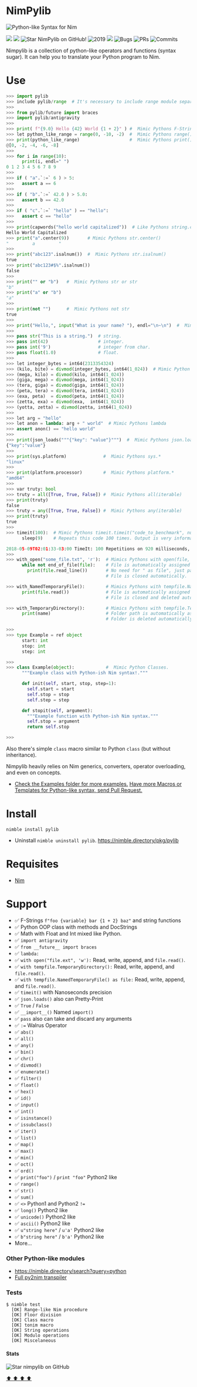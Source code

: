 # NimPylib

![](https://raw.githubusercontent.com/Yardanico/nimpylib/master/carbon.png "Python-like Syntax for Nim")

![](https://img.shields.io/github/languages/top/Yardanico/nimpylib?style=for-the-badge)
![](https://img.shields.io/github/languages/count/Yardanico/nimpylib?logoColor=green&style=for-the-badge)
![](https://img.shields.io/github/stars/Yardanico/nimpylib?style=for-the-badge "Star NimPylib on GitHub!")
![](https://img.shields.io/maintenance/yes/2019?style=for-the-badge "2019")
![](https://img.shields.io/github/languages/code-size/Yardanico/nimpylib?style=for-the-badge)
![](https://img.shields.io/github/issues-raw/Yardanico/nimpylib?style=for-the-badge "Bugs")
![](https://img.shields.io/github/issues-pr-raw/Yardanico/nimpylib?style=for-the-badge "PRs")
![](https://img.shields.io/github/last-commit/Yardanico/nimpylib?style=for-the-badge "Commits")

Nimpylib is a collection of python-like operators and functions (syntax sugar).
It can help you to translate your Python program to Nim.


# Use

```python
>>> import pylib
>>> include pylib/range  # It's necessary to include range module separately
>>>
>>> from pylib/future import braces
>>> import pylib/antigravity
>>>
>>> print( f"{9.0} Hello {42} World {1 + 2}" ) #  Mimic Pythons F-String
>>> let python_like_range = range(0, -10, -2)  #  Mimic Pythons range()
>>> print(python_like_range)                   #  Mimic Pythons print()
@[0, -2, -4, -6, -8]
>>>
>>> for i in range(10):
      print(i, endl=" ")
0 1 2 3 4 5 6 7 8 9
>>>
>>> if ( "a".`:=` 6 ) > 5:
>>>   assert a == 6
>>>
>>> if ( "b".`:=` 42.0 ) > 5.0:
>>>   assert b == 42.0
>>>
>>> if ( "c".`:=` "hello" ) == "hello":
>>>   assert c == "hello"
>>>
>>> print(capwords("hello world capitalized"))  # Like Pythons string.capwords()
Hello World Capitalized
>>> print("a".center(9))       # Mimic Pythons str.center()
"         a         "
>>>
>>> print("abc123".isalnum())  #  Mimic Pythons str.isalnum()
true
>>> print("abc123#$%".isalnum())
false
>>>
>>> print("" or "b")   #  Mimic Pythons str or str
"b"
>>> print("a" or "b")
"a"
>>>
>>> print(not "")      #  Mimic Pythons not str
true
>>>
>>> print("Hello,", input("What is your name? "), endl="\n~\n")  #  Mimic Pythons input()
>>>
>>> pass str("This is a string.")  # string.
>>> pass int(42)                   # integer.
>>> pass int('9')                  # integer from char.
>>> pass float(1.0)                # float.
>>>
>>> let integer_bytes = int64(2313354324)
>>> (kilo, bite) = divmod(integer_bytes, int64(1_024))  # Mimic Python divmod()
>>> (mega, kilo) = divmod(kilo, int64(1_024))
>>> (giga, mega) = divmod(mega, int64(1_024))
>>> (tera, giga) = divmod(giga, int64(1_024))
>>> (peta, tera) = divmod(tera, int64(1_024))
>>> (exa, peta)  = divmod(peta, int64(1_024))
>>> (zetta, exa) = divmod(exa,  int64(1_024))
>>> (yotta, zetta) = divmod(zetta, int64(1_024))
>>>
>>> let arg = "hello"
>>> let anon = lambda: arg + " world"  # Mimic Pythons lambda
>>> assert anon() == "hello world"
>>>
>>> print(json_loads("""{"key": "value"}""")  #  Mimic Pythons json.loads(str)
{"key":"value"}
>>>
>>> print(sys.platform)              #  Mimic Pythons sys.*
"linux"
>>>
>>> print(platform.processor)        #  Mimic Pythons platform.*
"amd64"
>>>
>>> var truty: bool
>>> truty = all([True, True, False]) #  Mimic Pythons all(iterable)
>>> print(truty)
false
>>> truty = any([True, True, False]) #  Mimic Pythons any(iterable)
>>> print(truty)
true
>>>
>>> timeit(100):  # Mimic Pythons timeit.timeit("code_to_benchmark", number=int)
      sleep(9)    # Repeats this code 100 times. Output is very informative.

2018-05-09T02:01:33-03:00 TimeIt: 100 Repetitions on 920 milliseconds, 853 microseconds, and 808 nanoseconds, CPU Time 0.00128.
>>>
>>> with_open("some_file.txt", 'r'):  # Mimics Pythons with open(file, mode='r') as file:
      while not end_of_file(file):    # File is automatically assigned to file variable.
        print(file.read_line())       # No need for " as file", just path and mode.
                                      # File is closed automatically.

>>> with_NamedTemporaryFile():        # Mimics Pythons with tempfile.NamedTemporaryFile() as file:
      print(file.read())              # File is automatically assigned to file variable.
                                      # File is closed and deleted automatically.

>>> with_TemporaryDirectory():        # Mimics Pythons with tempfile.TemporaryDirectory():
      print(name)                     # Folder path is automatically assigned to name variable.
                                      # Folder is deleted automatically.

>>>
>>> type Example = ref object
      start: int
      stop: int
      step: int

>>>
>>> class Example(object):            #  Mimic Python Classes.
      """Example class with Python-ish Nim syntax!."""

      def init(self, start, stop, step=1):
        self.start = start
        self.stop = stop
        self.step = step

      def stopit(self, argument):
        """Example function with Python-ish Nim syntax."""
        self.stop = argument
        return self.stop

>>>
```

Also there's simple `class` macro similar to Python `class` (but without inheritance).

Nimpylib heavily relies on Nim generics, converters, operator overloading, and even on concepts.

- [Check the Examples folder for more examples.](https://github.com/Yardanico/nimpylib/tree/master/examples)
[Have more Macros or Templates for Python-like syntax, send Pull Request.](https://github.com/Yardanico/nimpylib/pulls)


# Install

```
nimble install pylib
```

- Uninstall `nimble uninstall pylib`. https://nimble.directory/pkg/pylib


# Requisites

- [Nim](https://nim-lang.org)


# Support

- ✅ F-Strings `f"foo {variable} bar {1 + 2} baz"` and string functions
- ✅ Python OOP class with methods and DocStrings
- ✅ Math with Float and Int mixed like Python.
- ✅ `import antigravity`
- ✅ `from __future__ import braces`
- ✅ `lambda:`
- ✅ `with open("file.ext", 'w'):` Read, write, append, and `file.read()`.
- ✅ `with tempfile.TemporaryDirectory():` Read, write, append, and `file.read()`.
- ✅ `with tempfile.NamedTemporaryFile() as file:` Read, write, append, and `file.read()`.
- ✅ `timeit()` with Nanoseconds precision
- ✅ `json.loads()` also can Pretty-Print
- ✅ `True` / `False`
- ✅ `__import__()` Named `import()`
- ✅ `pass` also can take and discard any arguments
- ✅ `:=` Walrus Operator
- ✅ `abs()`
- ✅ `all()`
- ✅ `any()`
- ✅ `bin()`
- ✅ `chr()`
- ✅ `divmod()`
- ✅ `enumerate()`
- ✅ `filter()`
- ✅ `float()`
- ✅ `hex()`
- ✅ `id()`
- ✅ `input()`
- ✅ `int()`
- ✅ `isinstance()`
- ✅ `issubclass()`
- ✅ `iter()`
- ✅ `list()`
- ✅ `map()`
- ✅ `max()`
- ✅ `min()`
- ✅ `oct()`
- ✅ `ord()`
- ✅ `print("foo")` / `print "foo"` Python2 like
- ✅ `range()`
- ✅ `str()`
- ✅ `sum()`
- ✅ `<>` Python1 and Python2 `!=`
- ✅ `long()` Python2 like
- ✅ `unicode()` Python2 like
- ✅ `ascii()` Python2 like
- ✅ `u"string here"` / `u'a'` Python2 like
- ✅ `b"string here"` / `b'a'` Python2 like
- More...


### Other Python-like modules

- https://nimble.directory/search?query=python
- [Full py2nim transpiler](https://github.com/metacraft-labs/py2nim)


### Tests

```console
$ nimble test
  [OK] Range-like Nim procedure
  [OK] Floor division
  [OK] Class macro
  [OK] tonim macro
  [OK] String operations
  [OK] Modulo operations
  [OK] Miscelaneous
```


#### Stats

![Star nimpylib on GitHub](https://starchart.cc/Yardanico/nimpylib.svg "Star NimPylib on GitHub!")


[  ⬆️  ⬆️  ⬆️  ⬆️  ](#NimPylib "Go to top")
